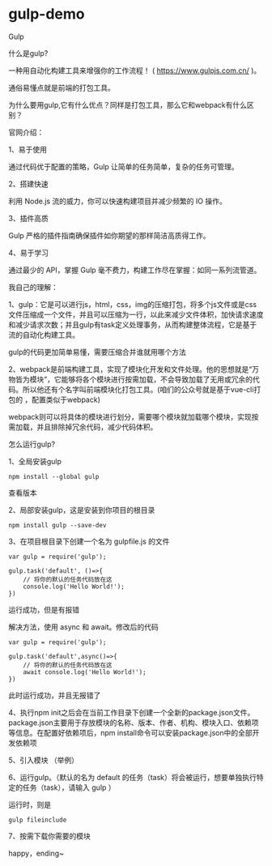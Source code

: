 # gulp-demo
Gulp  



什么是gulp? 

一种用自动化构建工具来增强你的工作流程！ ( https://www.gulpjs.com.cn/ )。

通俗易懂点就是前端的打包工具。



为什么要用gulp,它有什么优点？同样是打包工具，那么它和webpack有什么区别？

官网介绍：

1、易于使用

通过代码优于配置的策略，Gulp 让简单的任务简单，复杂的任务可管理。

2、搭建快速

利用 Node.js 流的威力，你可以快速构建项目并减少频繁的 IO 操作。

3、插件高质

Gulp 严格的插件指南确保插件如你期望的那样简洁高质得工作。

4、易于学习

通过最少的 API，掌握 Gulp 毫不费力，构建工作尽在掌握：如同一系列流管道。



我自己的理解：

1、gulp：它是可以进行js，html，css，img的压缩打包，将多个js文件或是css文件压缩成一个文件，并且可以压缩为一行，以此来减少文件体积，加快请求速度和减少请求次数；并且gulp有task定义处理事务，从而构建整体流程，它是基于流的自动化构建工具。

gulp的代码更加简单易懂，需要压缩合并谁就用哪个方法



2、webpack是前端构建工具，实现了模块化开发和文件处理。他的思想就是“万物皆为模块”，它能够将各个模块进行按需加载，不会导致加载了无用或冗余的代码。所以他还有个名字叫前端模块化打包工具。(咱们的公众号就是基于vue-cli打包的 ，配置类似于webpack)

webpack则可以将具体的模块进行划分，需要哪个模块就加载哪个模块，实现按需加载，并且排除掉冗余代码，减少代码体积。



怎么运行gulp?

1、全局安装gulp

    npm install --global gulp 

查看版本

2、局部安装gulp，这是安装到你项目的根目录

    npm install gulp --save-dev

3、在项目根目录下创建一个名为 gulpfile.js 的文件

    var gulp = require('gulp');
    
    gulp.task('default', ()=>{
        // 将你的默认的任务代码放在这
        console.log('Hello World!');
    })

运行成功，但是有报错

解决方法，使用 async 和 await。修改后的代码

    var gulp = require('gulp');
    
    gulp.task('default',async()=>{
        // 将你的默认的任务代码放在这
        await console.log('Hello World!');
    })

此时运行成功，并且无报错了

4、执行npm init之后会在当前工作目录下创建一个全新的package.json文件。package.json主要用于存放模块的名称、版本、作者、机构、模块入口、依赖项等信息。在配置好依赖项后，npm install命令可以安装package.json中的全部开发依赖项



5、引入模块 （举例）





6、运行gulp。（默认的名为 default 的任务（task）将会被运行，想要单独执行特定的任务（task），请输入 gulp <task> <othertask>）



运行时，则是

    gulp fileinclude

7、按需下载你需要的模块 



happy，ending~









